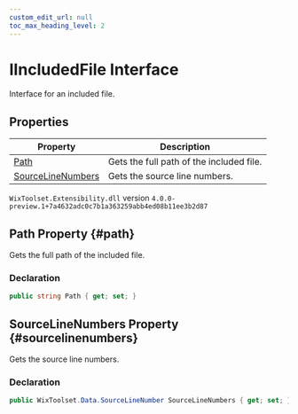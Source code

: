 ```yaml
---
custom_edit_url: null
toc_max_heading_level: 2
---
```

# IIncludedFile Interface
Interface for an included file.
## Properties
| Property | Description |
| ------ | ----------- |
| [Path](#path) | Gets the full path of the included file. |
| [SourceLineNumbers](#sourcelinenumbers) | Gets the source line numbers. |
`WixToolset.Extensibility.dll` version `4.0.0-preview.1+7a4632adc0c7b1a363259abb4ed08b11ee3b2d87`
## Path Property {#path}
Gets the full path of the included file.
### Declaration
```cs
public string Path { get; set; } 
```
## SourceLineNumbers Property {#sourcelinenumbers}
Gets the source line numbers.
### Declaration
```cs
public WixToolset.Data.SourceLineNumber SourceLineNumbers { get; set; } 
```
